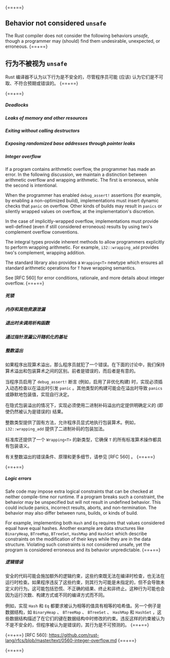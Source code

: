 {==+==}
## Behavior not considered `unsafe`

The Rust compiler does not consider the following behaviors _unsafe_,
though a programmer may (should) find them undesirable, unexpected,
or erroneous.
{==+==}
## 行为不被视为 `unsafe` 

Rust 编译器不认为以下行为是不安全的，尽管程序员可能 (应该) 认为它们是不可取、不符合预期或错误的。
{==+==}


{==+==}
##### Deadlocks
##### Leaks of memory and other resources
##### Exiting without calling destructors
##### Exposing randomized base addresses through pointer leaks
##### Integer overflow

If a program contains arithmetic overflow, the programmer has made an
error. In the following discussion, we maintain a distinction between
arithmetic overflow and wrapping arithmetic. The first is erroneous,
while the second is intentional.

When the programmer has enabled `debug_assert!` assertions (for
example, by enabling a non-optimized build), implementations must
insert dynamic checks that `panic` on overflow. Other kinds of builds
may result in `panics` or silently wrapped values on overflow, at the
implementation's discretion.

In the case of implicitly-wrapped overflow, implementations must
provide well-defined (even if still considered erroneous) results by
using two's complement overflow conventions.

The integral types provide inherent methods to allow programmers
explicitly to perform wrapping arithmetic. For example,
`i32::wrapping_add` provides two's complement, wrapping addition.

The standard library also provides a `Wrapping<T>` newtype which
ensures all standard arithmetic operations for `T` have wrapping
semantics.

See [RFC 560] for error conditions, rationale, and more details about
integer overflow.
{==+==}
##### 死锁
##### 内存和其他资源泄漏
##### 退出时未调用析构函数
##### 通过指针泄漏公开随机化的基址
##### 整数溢出

如果程序出现算术溢出，那么程序员就犯了一个错误。在下面的讨论中，我们保持算术溢出和包装算术之间的区别。前者是错误的，而后者是有意的。

当程序员启用了 `debug_assert!` 断言 (例如，启用了非优化构建) 时，实现必须插入动态检查以在溢出时引发 `panic` 。其他类型的构建可能会在溢出时导致 `panics` 或静默地包装值，实现自行决定。

在隐式包装溢出的情况下，实现必须使用二进制补码溢出约定提供明确定义的 (即使仍然被认为是错误的) 结果。

整数类型提供了固有方法，允许程序员显式地执行包装算术。例如， `i32::wrapping_add` 提供了二进制补码的包装加法。

标准库还提供了一个 `Wrapping<T>` 的新类型，它确保 `T` 的所有标准算术操作都具有包装语义。

有关整数溢出的错误条件、原理和更多细节，请参见 [RFC 560] 。
{==+==}


{==+==}
##### Logic errors

Safe code may impose extra logical constraints that can be checked
at neither compile-time nor runtime. If a program breaks such
a constraint, the behavior may be unspecified but will not result in
undefined behavior. This could include panics, incorrect results,
aborts, and non-termination. The behavior may also differ between
runs, builds, or kinds of build.

For example, implementing both `Hash` and `Eq` requires that values
considered equal have equal hashes. Another example are data structures
like `BinaryHeap`, `BTreeMap`, `BTreeSet`, `HashMap` and `HashSet`
which describe constraints on the modification of their keys while
they are in the data structure. Violating such constraints is not
considered unsafe, yet the program is considered erroneous and
its behavior unpredictable.
{==+==}
##### 逻辑错误

安全的代码可能会施加额外的逻辑约束，这些约束既无法在编译时检查，也无法在运行时检查。如果程序违反了这些约束，则其行为可能是未指定的，但不会导致未定义的行为。这可能包括恐慌、不正确的结果、终止和非终止。这种行为可能也会因为运行次数、构建方式或不同的编译方式而不同。

例如，实现 `Hash` 和 `Eq` 都要求被认为相等的值具有相等的哈希值。另一个例子是数据结构，如 `BinaryHeap` 、 `BTreeMap` 、 `BTreeSet` 、 `HashMap` 和 `HashSet` ，这些数据结构描述了在它们的键在数据结构中时修改的约束。违反这样的约束被认为不是不安全的，但程序被认为是错误的，其行为是不可预测的。
{==+==}


{==+==}
[RFC 560]: https://github.com/rust-lang/rfcs/blob/master/text/0560-integer-overflow.md
{==+==}

{==+==}